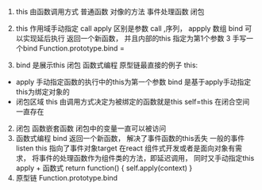 1. this 由函数调用方式 
  普通函数 对像的方法  事件处理函数 闭包
2. this 作用域手动指定
call apply 区别是参数 call ,序列， appply 数组
bind 可以实现延后执行  返回一个新函数， 并且内部的this 指定为第1个参数
3 手写一个bind 
Function.prototype.bind = 

3. bind 是展示this 闭包 函数式编程 原型链最直接的例子
this:  
  - apply
    手动指定函数的执行中的this为第一个参数
    bind 是基于apply手动指定this为绑定对象的
  - 闭包区域
    this 由调用方式决定为被绑定的函数就是this
    self=this 在闭合空间一直存在
2. 闭包
  函数嵌套函数 闭包中的变量一直可以被访问
3. 函数式编程
  bind 返回一个新函数， 解决了事件函数的this丢失 一般的事件listen this 指向了事件对象target  在react 组件式开发或者是面向对象有需求， 将事件的处理函数作为组件类的方法，即延迟调用， 同时又手动指定this
  apply + 函数式
  return function() {
    self.apply(context) 
  }
4. 原型链
  Function.prototype.bind 
  